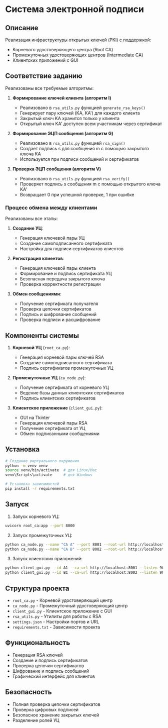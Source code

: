 # Система электронной подписи

## Описание
Реализация инфраструктуры открытых ключей (PKI) с поддержкой:
- Корневого удостоверяющего центра (Root CA)
- Промежуточных удостоверяющих центров (Intermediate CA)
- Клиентских приложений с GUI

## Соответствие заданию
Реализованы все требуемые алгоритмы:

1. **Формирование ключей клиента (алгоритм I)**
   - Реализовано в `rsa_utils.py` функцией `generate_rsa_keys()`
   - Генерирует пару ключей (KA, KA') для каждого клиента
   - Закрытый ключ KA хранится только у клиента
   - Открытый ключ KA' доступен всем участникам через сертификат

2. **Формирование ЭЦП сообщения (алгоритм G)**
   - Реализовано в `rsa_utils.py` функцией `rsa_sign()`
   - Создает подпись s для сообщения m с помощью закрытого ключа KA
   - Используется при подписи сообщений и сертификатов

3. **Проверка ЭЦП сообщения (алгоритм V)**
   - Реализовано в `rsa_utils.py` функцией `rsa_verify()`
   - Проверяет подпись s сообщения m с помощью открытого ключа KA'
   - Возвращает 0 при успешной проверке, 1 при ошибке

### Процесс обмена между клиентами
Реализованы все этапы:

1. **Создание УЦ**:
   - Генерация ключевой пары УЦ
   - Создание самоподписанного сертификата
   - Настройка для подписи сертификатов клиентов

2. **Регистрация клиентов**:
   - Генерация ключевой пары клиента
   - Формирование и подпись сертификата УЦ
   - Безопасная передача закрытого ключа
   - Проверка корректности регистрации

3. **Обмен сообщениями**:
   - Получение сертификата получателя
   - Проверка цепочки сертификатов
   - Подпись и шифрование сообщений
   - Проверка подписи и расшифрование

## Компоненты системы
1. **Корневой УЦ** (`root_ca.py`):
   - Генерация корневой пары ключей RSA
   - Создание самоподписанного сертификата
   - Подпись сертификатов промежуточных УЦ

2. **Промежуточные УЦ** (`ca_node.py`):
   - Получение сертификата от корневого УЦ
   - Ведение базы данных клиентских сертификатов
   - Подпись клиентских сертификатов

3. **Клиентское приложение** (`client_gui.py`):
   - GUI на Tkinter
   - Генерация ключевой пары RSA
   - Получение сертификата от УЦ
   - Обмен подписанными сообщениями

## Установка
```bash
# Создание виртуального окружения
python -m venv venv
source venv/bin/activate  # для Linux/Mac
venv\Scripts\activate     # для Windows

# Установка зависимостей
pip install -r requirements.txt
```

## Запуск
1. Запуск корневого УЦ:
```bash
uvicorn root_ca:app --port 8000
```

2. Запуск промежуточных УЦ:
```bash
python ca_node.py --name "CA A" --port 8001 --root-url http://localhost:8000
python ca_node.py --name "CA B" --port 8002 --root-url http://localhost:8000
```

3. Запуск клиентских приложений:
```bash
python client_gui.py --id A1 --ca-url http://localhost:8001 --listen 9001
python client_gui.py --id B1 --ca-url http://localhost:8002 --listen 9002
```

## Структура проекта
- `root_ca.py` - Корневой удостоверяющий центр
- `ca_node.py` - Промежуточный удостоверяющий центр
- `client_gui.py` - Клиентское приложение с GUI
- `rsa_utils.py` - Утилиты для работы с RSA
- `settings.json` - Настройки портов и URL
- `requirements.txt` - Зависимости проекта

## Функциональность
- Генерация RSA ключей
- Создание и подпись сертификатов
- Проверка цепочки сертификатов
- Шифрование и подпись сообщений
- Графический интерфейс для клиентов

## Безопасность
- Полная проверка цепочки сертификатов
- Проверка цифровых подписей
- Безопасное хранение закрытых ключей
- Разделение ролей УЦ